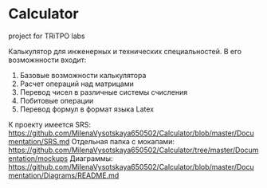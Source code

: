 # Calculator
project for TRiTPO labs

Калькулятор для инженерных и технических специальностей. В его возможнности входит:
1. Базовые возможности калькулятора
2. Расчет операций над матрицами
3. Перевод чисел в различные системы счисления 
4. Побитовые операции 
5. Перевод формул в формат языка Latex

К проекту имеется SRS: https://github.com/MilenaVysotskaya650502/Calculator/blob/master/Documentation/SRS.md
Отдельная папка с мокапами: https://github.com/MilenaVysotskaya650502/Calculator/tree/master/Documentation/mockups
Диаграммы: https://github.com/MilenaVysotskaya650502/Calculator/blob/master/Documentation/Diagrams/README.md
